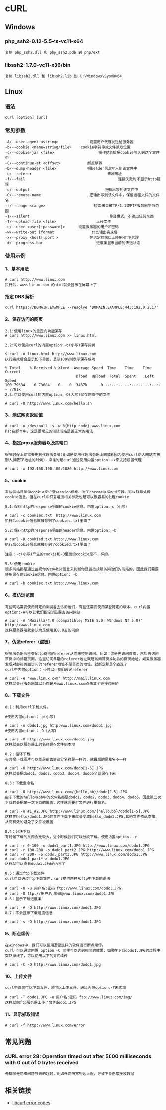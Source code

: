 
# cURL

## Windows

### php_ssh2-0.12-5.5-ts-vc11-x64

	复制 php_ssh2.dll 和 php_ssh2.pdb 到 php/ext

### libssh2-1.7.0-vc11-x86/bin

	复制 libssh2.dll 和 libssh2.lib 到 C:\Windows\SysWOW64	

## Linux

### 语法
	curl [option] [url]

### 常见参数

	-A/--user-agent <string>              设置用户代理发送给服务器
	-b/--cookie <name=string/file>    cookie字符串或文件读取位置
	-c/--cookie-jar <file>                    操作结束后把cookie写入到这个文件中
	-C/--continue-at <offset>            断点续转
	-D/--dump-header <file>              把header信息写入到该文件中
	-e/--referer                                  来源网址
	-f/--fail                                          连接失败时不显示http错误
	-o/--output                                  把输出写到该文件中
	-O/--remote-name                      把输出写到该文件中，保留远程文件的文件名
	-r/--range <range>                      检索来自HTTP/1.1或FTP服务器字节范围
	-s/--silent                                    静音模式。不输出任何东西
	-T/--upload-file <file>                  上传文件
	-u/--user <user[:password]>      设置服务器的用户和密码
	-w/--write-out [format]                什么输出完成后
	-x/--proxy <host[:port]>              在给定的端口上使用HTTP代理
	-#/--progress-bar                        进度条显示当前的传送状态

### 使用示例

#### 1、基本用法
	
	# curl http://www.linux.com
	执行后，www.linux.com 的html就会显示在屏幕上了

#### 指定 DNS 解析

	curl https://DOMAIN.EXAMPLE --resolve 'DOMAIN.EXAMPLE:443:192.0.2.17'
	
#### 2、保存访问的网页

	2.1:使用linux的重定向功能保存	
	# curl http://www.linux.com >> linux.html

	2.2:可以使用curl的内置option:-o(小写)保存网页
	
	$ curl -o linux.html http://www.linux.com
	执行完成后会显示如下界面，显示100%则表示保存成功
	
	% Total    % Received % Xferd  Average Speed  Time    Time    Time  Current
	                                Dload  Upload  Total  Spent    Left  Speed
	100 79684    0 79684    0    0  3437k      0 --:--:-- --:--:-- --:--:-- 7781k
	2.3:可以使用curl的内置option:-O(大写)保存网页中的文件
	
	# curl -O http://www.linux.com/hello.sh

#### 3、测试网页返回值
	
	# curl -o /dev/null -s -w %{http_code} www.linux.com
	Ps:在脚本中，这是很常见的测试网站是否正常的用法
	
#### 4、指定proxy服务器以及其端口

	很多时候上网需要用到代理服务器(比如是使用代理服务器上网或者因为使用curl别人网站而被别人屏蔽IP地址的时候)，幸运的是curl通过使用内置option：-x来支持设置代理
	
	# curl -x 192.168.100.100:1080 http://www.linux.com

#### 5、cookie

	有些网站是使用cookie来记录session信息。对于chrome这样的浏览器，可以轻易处理cookie信息，但在curl中只要增加相关参数也是可以很容易的处理cookie

	5.1:保存http的response里面的cookie信息。内置option:-c（小写）
	
	# curl -c cookiec.txt  http://www.linux.com
	执行后cookie信息就被存到了cookiec.txt里面了
	
	5.2:保存http的response里面的header信息。内置option: -D
	
	# curl -D cookied.txt http://www.linux.com
	执行后cookie信息就被存到了cookied.txt里面了
	
	注意：-c(小写)产生的cookie和-D里面的cookie是不一样的。
	
	5.3:使用cookie
	很多网站都是通过监视你的cookie信息来判断你是否按规矩访问他们的网站的，因此我们需要使用保存的cookie信息。内置option: -b
	
	# curl -b cookiec.txt http://www.linux.com

#### 6、模仿浏览器

	有些网站需要使用特定的浏览器去访问他们，有些还需要使用某些特定的版本。curl内置option:-A可以让我们指定浏览器去访问网站
	
	# curl -A "Mozilla/4.0 (compatible; MSIE 8.0; Windows NT 5.0)" http://www.linux.com
	这样服务器端就会认为是使用IE8.0去访问的
	
#### 7、伪造referer（盗链）

	很多服务器会检查http访问的referer从而来控制访问。比如：你是先访问首页，然后再访问首页中的邮箱页面，这里访问邮箱的referer地址就是访问首页成功后的页面地址，如果服务器发现对邮箱页面访问的referer地址不是首页的地址，就断定那是个盗连了
	curl中内置option：-e可以让我们设定referer
	
	# curl -e "www.linux.com" http://mail.linux.com
	这样就会让服务器其以为你是从www.linux.com点击某个链接过来的
	
#### 8、下载文件

	8.1：利用curl下载文件。

	#使用内置option：-o(小写)
	
	# curl -o dodo1.jpg http:www.linux.com/dodo1.jpg
	#使用内置option：-O（大写)
	
	# curl -O http://www.linux.com/dodo1.jpg
	这样就会以服务器上的名称保存文件到本地
	
	8.2：循环下载
	有时候下载图片可以能是前面的部分名称是一样的，就最后的尾椎名不一样
	
	# curl -O http://www.linux.com/dodo[1-5].JPG
	这样就会把dodo1，dodo2，dodo3，dodo4，dodo5全部保存下来
	
	8.3：下载重命名
	
	# curl -O http://www.linux.com/{hello,bb}/dodo[1-5].JPG
	由于下载的hello与bb中的文件名都是dodo1，dodo2，dodo3，dodo4，dodo5。因此第二次下载的会把第一次下载的覆盖，这样就需要对文件进行重命名。
	
	# curl -o #1_#2.JPG http://www.linux.com/{hello,bb}/dodo[1-5].JPG
	这样在hello/dodo1.JPG的文件下载下来就会变成hello_dodo1.JPG,其他文件依此类推，从而有效的避免了文件被覆盖
	
	8.4：分块下载
	有时候下载的东西会比较大，这个时候我们可以分段下载。使用内置option：-r
	
	# curl -r 0-100 -o dodo1_part1.JPG http://www.linux.com/dodo1.JPG
	# curl -r 100-200 -o dodo1_part2.JPG http://www.linux.com/dodo1.JPG
	# curl -r 200- -o dodo1_part3.JPG http://www.linux.com/dodo1.JPG
	# cat dodo1_part* > dodo1.JPG
	这样就可以查看dodo1.JPG的内容了
	
	8.5：通过ftp下载文件
	curl可以通过ftp下载文件，curl提供两种从ftp中下载的语法
	
	# curl -O -u 用户名:密码 ftp://www.linux.com/dodo1.JPG
	# curl -O ftp://用户名:密码@www.linux.com/dodo1.JPG
	8.6：显示下载进度条
	
	# curl -# -O http://www.linux.com/dodo1.JPG
	8.7：不会显示下载进度信息
	
	# curl -s -O http://www.linux.com/dodo1.JPG

#### 9、断点续传

	在windows中，我们可以使用迅雷这样的软件进行断点续传。
	curl 可以通过内置 option:-C 同样可以达到相同的效果，如果在下载dodo1.JPG的过程中突然掉线了，可以使用以下的方式续传
	
	# curl -C -O http://www.linux.com/dodo1.jpg

#### 10、上传文件
	curl不仅仅可以下载文件，还可以上传文件。通过内置option:-T来实现
	
	# curl -T dodo1.JPG -u 用户名:密码 ftp://www.linux.com/img/
	这样就向ftp服务器上传了文件dodo1.JPG
	
#### 11、显示抓取错误
	
	# curl -f http://www.linux.com/error


## 常见问题

### cURL error 28: Operation timed out after 5000 milliseconds with 0 out of 0 bytes received
	先排除是网络问题导致的超时，比如外网带宽到达上限，导致不能正常接收数据

## 相关链接

- [libcurl error codes](http://curl.haxx.se/libcurl/c/libcurl-errors.html)